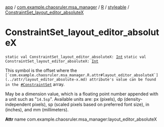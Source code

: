 [app](../../../index.md) / [com.example.chaosruler.msa_manager](../../index.md) / [R](../index.md) / [styleable](index.md) / [ConstraintSet_layout_editor_absoluteX](.)

# ConstraintSet_layout_editor_absoluteX

`static val ConstraintSet_layout_editor_absoluteX: `[`Int`](https://kotlinlang.org/api/latest/jvm/stdlib/kotlin/-int/index.html)
`static val ConstraintSet_layout_editor_absoluteX: `[`Int`](https://kotlinlang.org/api/latest/jvm/stdlib/kotlin/-int/index.html)

This symbol is the offset where the ``[`com.example.chaosruler.msa_manager.R.attr#layout_editor_absoluteX`](../attr/layout_editor_absolute-x.md) attribute's value can be found in the ``[`#ConstraintSet`](-constraint-set.md) array.

May be a dimension value, which is a floating point number appended with a unit such as "`14.5sp`". Available units are: px (pixels), dp (density-independent pixels), sp (scaled pixels based on preferred font size), in (inches), and mm (millimeters).

**Attr**
name com.example.chaosruler.msa_manager:layout_editor_absoluteX


